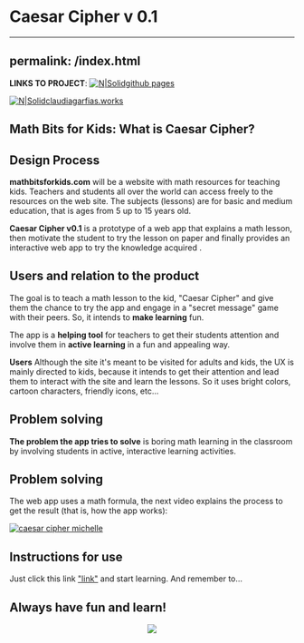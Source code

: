 # Caesar Cipher v 0.1
---
permalink: /index.html
---
**LINKS TO PROJECT**:
  [![N|Solid](https://claudiagarfias.works/laboratoria/caesarcipher/media/caesar-logo50px.png)github pages](https://daphnemx.github.io/gdl-2019-01-bc-core-cipher/src/index.html)

  [![N|Solid](https://claudiagarfias.works/laboratoria/caesarcipher/media/caesar-logo50px.png)claudiagarfias.works](https://claudiagarfias.works/laboratoria/caesarcipher)


 

## Math Bits for Kids: What is Caesar Cipher?


## Design Process 

**mathbitsforkids.com** will be a website with math resources for teaching kids. Teachers and students all over the world can access freely to the resources on the web site. The subjects (lessons) are for basic and medium education, that is ages from 5 up to 15 years old.

**Caesar Cipher v0.1** is a prototype of a web app that explains a math lesson, then motivate the student to try the lesson on paper and finally provides an interactive web app to try the knowledge acquired .

## Users and relation to the product


The goal is to teach a math lesson to the kid, "Caesar Cipher" and give them the chance to try the app and engage in a "secret message" game with their peers. So, it intends to **make learning** fun.

The app is a **helping tool** for teachers to get their students attention and involve them in **active learning** in a fun and appealing way.

**Users**
Although the site it's meant to be visited for adults and kids, the UX is mainly directed to kids, because it intends to get their attention and lead them to interact with the site and learn the lessons. So it uses bright colors, cartoon characters, friendly icons, etc...

## Problem solving

**The problem the app tries to solve** is boring math learning in the classroom by involving students in active, interactive learning activities.

## Problem solving
The web app uses a math formula, the next video explains the process to get the result (that is, how the app works):

[![caesar cipher michelle](https://img.youtube.com/vi/zd8eVrXhs7Y/0.jpg)](https://www.youtube.com/watch?v=zd8eVrXhs7Y)

## Instructions for use 

Just click this link ["link"](http://claudiagarfias.works/) and start learning. And remember to...





## Always have fun and learn!


<p align="center">
  <img src="https://claudiagarfias.works/laboratoria/caesarcipher/media/caesar-logo180px.png">
</p>
 


